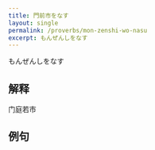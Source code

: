 ```yaml
---
title: 門前市をなす
layout: single
permalink: /proverbs/mon-zenshi-wo-nasu
excerpt: もんぜんしをなす
---
```


もんぜんしをなす

## 解释

门庭若市

## 例句

